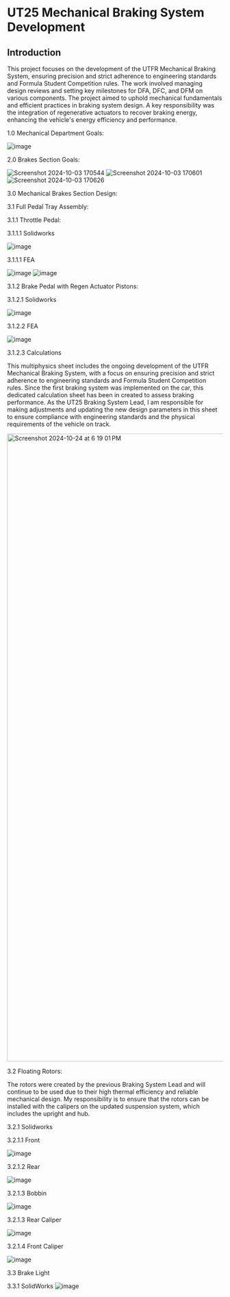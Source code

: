 
# UT25 Mechanical Braking System Development

## Introduction
This project focuses on the development of the UTFR Mechanical Braking System, ensuring precision and strict adherence to engineering standards and Formula Student Competition rules. The work involved managing design reviews and setting key milestones for DFA, DFC, and DFM on various components. The project aimed to uphold mechanical fundamentals and efficient practices in braking system design. A key responsibility was the integration of regenerative actuators to recover braking energy, enhancing the vehicle's energy efficiency and performance.

1.0 Mechanical Department Goals:

![image](https://github.com/user-attachments/assets/bd6502bd-729a-4e5f-834d-59d3b41daa7e)

2.0 Brakes Section Goals:

![Screenshot 2024-10-03 170544](https://github.com/user-attachments/assets/37cf747d-cc7c-4e1c-bb48-25c7054ad11f)
![Screenshot 2024-10-03 170601](https://github.com/user-attachments/assets/e50061ab-4456-4657-b88a-8043dfd93e69)
![Screenshot 2024-10-03 170626](https://github.com/user-attachments/assets/7f5e29cf-b62a-4df3-909b-45d282ecb651)

3.0 Mechanical Brakes Section Design:

3.1 Full Pedal Tray Assembly:

3.1.1 Throttle Pedal:

3.1.1.1 Solidworks

![image](https://github.com/user-attachments/assets/3de80dee-7c5d-4207-b37f-5f8fbac5ca33)

3.1.1.1 FEA

![image](https://github.com/user-attachments/assets/28c07eed-c146-4d9c-b690-ca3f3513ca05)
![image](https://github.com/user-attachments/assets/0891e3a9-02d1-42d3-8167-9cb24fbb8db8)

3.1.2 Brake Pedal with Regen Actuator Pistons:

3.1.2.1 Solidworks

![image](https://github.com/user-attachments/assets/9fa4819c-8c14-47ab-91a2-53e5b0270bf9)

3.1.2.2 FEA

![image](https://github.com/user-attachments/assets/42a6e605-d7f0-447f-9a2f-0a1238e77163)

3.1.2.3 Calculations

This multiphysics sheet includes the ongoing development of the UTFR Mechanical Braking System, with a focus on ensuring precision and strict adherence to engineering standards and Formula Student Competition rules. Since the first braking system was implemented on the car, this dedicated calculation sheet has been in created to assess braking performance. As the UT25 Braking System Lead, I am responsible for making adjustments and updating the new design parameters in this sheet to ensure compliance with engineering standards and the physical requirements of the vehicle on track.


<img width="1467" alt="Screenshot 2024-10-24 at 6 19 01 PM" src="https://github.com/user-attachments/assets/dcc0a04b-52dd-4e88-a946-dc136d72a667">

3.2 Floating Rotors:

The rotors were created by the previous Braking System Lead and will continue to be used due to their high thermal efficiency and reliable mechanical design. My responsibility is to ensure that the rotors can be installed with the calipers on the updated suspension system, which includes the upright and hub.

3.2.1 Solidworks

3.2.1.1 Front

![image](https://github.com/user-attachments/assets/c2cf99f3-121a-4357-abca-74880ddc50fe)

3.2.1.2 Rear

![image](https://github.com/user-attachments/assets/7a07f162-cbd2-4297-8296-30f322663c38)

3.2.1.3 Bobbin

![image](https://github.com/user-attachments/assets/c16f87c4-2a1b-4ce5-b93c-89a79a48b377)

3.2.1.3 Rear Caliper

![image](https://github.com/user-attachments/assets/d534f008-6ac7-4138-83f3-3e723b88ba93)

3.2.1.4 Front Caliper

![image](https://github.com/user-attachments/assets/c583817c-7b99-442a-8581-a2be7adf65fa)

3.3 Brake Light

3.3.1 SolidWorks
![image](https://github.com/user-attachments/assets/d7ca2135-3fd1-4461-97ce-72342330d5e8)

